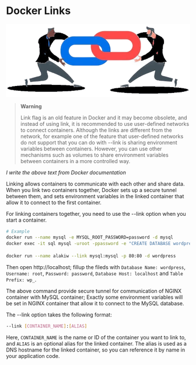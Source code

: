 # Docker Links

<div align="center">
<img src=https://github.com/arsalanyavari/devops-roadmap/blob/main/src/images/link.png> 
</div>

>__Warning__
>
> Link flag is an old feature in Docker and it may become obsolete, and instead of using link, it is recommended to use user-defined networks to connect containers. Although the links are different from the network, for example
> one of the feature that user-defined networks do not support that you can do with --link is sharing environment variables between containers. However, you can use other mechanisms such as volumes to share environment variables between containers in a more controlled way.

*I write the above text from Docker documentation*

Linking allows containers to communicate with each other and share data. When you link two containers together, Docker sets up a secure tunnel between them, and sets environment variables in the linked container that allow it to connect to the first container.

For linking containers together, you need to use the --link option when you start a container. 
```bash
# Example
docker run --name mysql -e MYSQL_ROOT_PASSWORD=password -d mysql
docker exec -it sql mysql -uroot -ppassword -e "CREATE DATABASE wordpress;"

docker run --name alakiw --link mysql:mysql -p 80:80 -d wordpress
```

Then open http://localhost; fillup the fileds with `Database Name: wordpress`, `Username: root`, `Password: password`, `Database Host: localhost` and `Table Prefix: wp_`.

The above command provide secure tunnel for communication of NGINX container with MySQL container; Exactly some environment variables will be set in NGINX container that allow it to connect to the MySQL database.

The --link option takes the following format:
```bash
--link [CONTAINER_NAME]:[ALIAS]
```

Here, `CONTAINER_NAME` is the name or ID of the container you want to link to, and `ALIAS` is an optional alias for the linked container. The alias is used as a DNS hostname for the linked container, so you can reference it by name in your application code.
